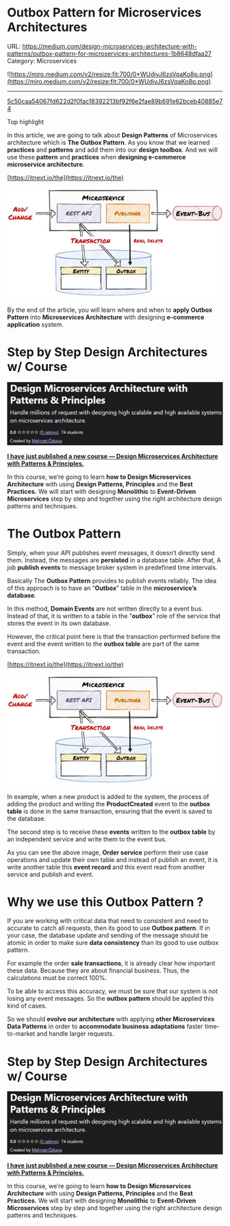 # Outbox Pattern for Microservices Architectures

URL: https://medium.com/design-microservices-architecture-with-patterns/outbox-pattern-for-microservices-architectures-1b8648dfaa27
Category: Microservices

![https://miro.medium.com/v2/resize:fit:700/0*WUdjvJ6zsVqaKo8p.png](https://miro.medium.com/v2/resize:fit:700/0*WUdjvJ6zsVqaKo8p.png)

---

[5c50caa54067fd622d2f0fac18392213bf92f6e2fae89b691e62bceb40885e74](Outbox%20Pattern%20for%20Microservices%20Architectures%20ac03c8b05043472f860b8096e42159d4/5c50caa54067fd622d2f0fac18392213bf92f6e2fae89b691e62bceb40885e74)

Top highlight

In this article, we are going to talk about **Design Patterns** of Microservices architecture which is **The Outbox Pattern**. As you know that we learned **practices** and **patterns** and add them into our **design toolbox**. And we will use these **pattern** and **practices** when **designing e-commerce microservice architecture**.

[https://itnext.io/the](https://itnext.io/the)

![Outbox%20Pattern%20for%20Microservices%20Architectures%20ac03c8b05043472f860b8096e42159d4/0WUdjvJ6zsVqaKo8p.png](Outbox%20Pattern%20for%20Microservices%20Architectures%20ac03c8b05043472f860b8096e42159d4/0WUdjvJ6zsVqaKo8p.png)

By the end of the article, you will learn where and when to **apply Outbox Pattern** into **Microservices Architecture** with designing **e-commerce application** system.

# Step by Step Design Architectures w/ Course

![Outbox%20Pattern%20for%20Microservices%20Architectures%20ac03c8b05043472f860b8096e42159d4/0x7IPN2IqhnD97snv.png](Outbox%20Pattern%20for%20Microservices%20Architectures%20ac03c8b05043472f860b8096e42159d4/0x7IPN2IqhnD97snv.png)

**[I have just published a new course — Design Microservices Architecture with Patterns & Principles.](https://p2mvzd5ccntyrms4fhrpgxbuuq0gguxl.lambda-url.us-east-2.on.aws/)**

In this course, we’re going to learn **how to Design Microservices Architecture** with using **Design Patterns, Principles** and the **Best Practices.** We will start with designing **Monolithic** to **Event-Driven Microservices** step by step and together using the right architecture design patterns and techniques.

# The Outbox Pattern

Simply, when your API publishes event messages, it doesn’t directly send them. Instead, the messages are **persisted** in a database table. After that, A job **publish events** to message broker system in predefined time intervals.

Basically The **Outbox Pattern** provides to publish events reliably. The idea of this approach is to have an “**Outbox**” table in the **microservice’s database**.

In this method, **Domain Events** are not written directly to a event bus. Instead of that, it is written to a table in the “**outbox**” role of the service that stores the event in its own database.

However, the critical point here is that the transaction performed before the event and the event written to the **outbox table** are part of the same transaction.

[https://itnext.io/the](https://itnext.io/the)

![Outbox%20Pattern%20for%20Microservices%20Architectures%20ac03c8b05043472f860b8096e42159d4/0rf_oQq2UabSbEV0k.png](Outbox%20Pattern%20for%20Microservices%20Architectures%20ac03c8b05043472f860b8096e42159d4/0rf_oQq2UabSbEV0k.png)

In example, when a new product is added to the system, the process of adding the product and writing the **ProductCreated** event to the **outbox table** is done in the same transaction, ensuring that the event is saved to the database.

The second step is to receive these **events** written to the **outbox table** by an independent service and write them to the event bus.

As you can see the above image, **Order service** perform their use case operations and update their own table and instead of publish an event, it is write another table this **event record** and this event read from another service and publish and event.

# Why we use this Outbox Pattern ?

If you are working with critical data that need to consistent and need to accurate to catch all requests, then its good to use **Outbox pattern**. If in your case, the database update and sending of the message should be atomic in order to make sure **data consistency** than its good to use outbox pattern.

For example the order **sale transactions**, it is already clear how important these data. Because they are about financial business. Thus, the calculations must be correct 100%.

To be able to access this accuracy, we must be sure that our system is not losing any event messages. So the **outbox pattern** should be applied this kind of cases.

So we should **evolve our architecture** with applying **other Microservices Data Patterns** in order to **accommodate business adaptations** faster time-to-market and handle larger requests.

# Step by Step Design Architectures w/ Course

![Outbox%20Pattern%20for%20Microservices%20Architectures%20ac03c8b05043472f860b8096e42159d4/0s_k4dR_Zt7FmO9AG.png](Outbox%20Pattern%20for%20Microservices%20Architectures%20ac03c8b05043472f860b8096e42159d4/0s_k4dR_Zt7FmO9AG.png)

**[I have just published a new course — Design Microservices Architecture with Patterns & Principles.](https://p2mvzd5ccntyrms4fhrpgxbuuq0gguxl.lambda-url.us-east-2.on.aws/)**

In this course, we’re going to learn **how to Design Microservices Architecture** with using **Design Patterns, Principles** and the **Best Practices.** We will start with designing **Monolithic** to **Event-Driven Microservices** step by step and together using the right architecture design patterns and techniques.